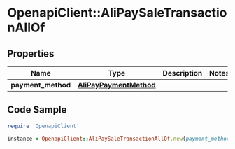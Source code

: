 # OpenapiClient::AliPaySaleTransactionAllOf

## Properties

Name | Type | Description | Notes
------------ | ------------- | ------------- | -------------
**payment_method** | [**AliPayPaymentMethod**](AliPayPaymentMethod.md) |  | 

## Code Sample

```ruby
require 'OpenapiClient'

instance = OpenapiClient::AliPaySaleTransactionAllOf.new(payment_method: null)
```


